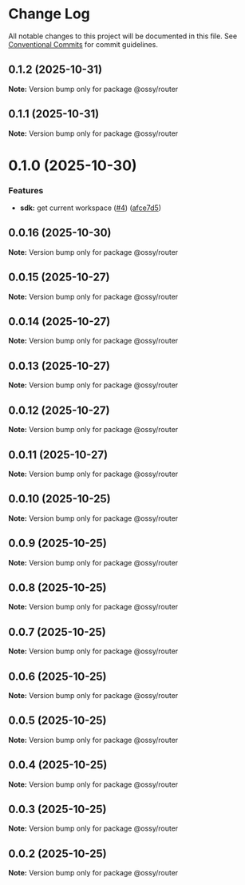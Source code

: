 # Change Log

All notable changes to this project will be documented in this file.
See [Conventional Commits](https://conventionalcommits.org) for commit guidelines.

## 0.1.2 (2025-10-31)

**Note:** Version bump only for package @ossy/router





## 0.1.1 (2025-10-31)

**Note:** Version bump only for package @ossy/router





# 0.1.0 (2025-10-30)


### Features

* **sdk:** get current workspace ([#4](https://github.com/ossy-se/packages/issues/4)) ([afce7d5](https://github.com/ossy-se/packages/commit/afce7d5787af42691f62c9eba672ea1be000e19e))





## 0.0.16 (2025-10-30)

**Note:** Version bump only for package @ossy/router





## 0.0.15 (2025-10-27)

**Note:** Version bump only for package @ossy/router





## 0.0.14 (2025-10-27)

**Note:** Version bump only for package @ossy/router





## 0.0.13 (2025-10-27)

**Note:** Version bump only for package @ossy/router





## 0.0.12 (2025-10-27)

**Note:** Version bump only for package @ossy/router





## 0.0.11 (2025-10-27)

**Note:** Version bump only for package @ossy/router





## 0.0.10 (2025-10-25)

**Note:** Version bump only for package @ossy/router





## 0.0.9 (2025-10-25)

**Note:** Version bump only for package @ossy/router





## 0.0.8 (2025-10-25)

**Note:** Version bump only for package @ossy/router





## 0.0.7 (2025-10-25)

**Note:** Version bump only for package @ossy/router





## 0.0.6 (2025-10-25)

**Note:** Version bump only for package @ossy/router





## 0.0.5 (2025-10-25)

**Note:** Version bump only for package @ossy/router





## 0.0.4 (2025-10-25)

**Note:** Version bump only for package @ossy/router





## 0.0.3 (2025-10-25)

**Note:** Version bump only for package @ossy/router





## 0.0.2 (2025-10-25)

**Note:** Version bump only for package @ossy/router

